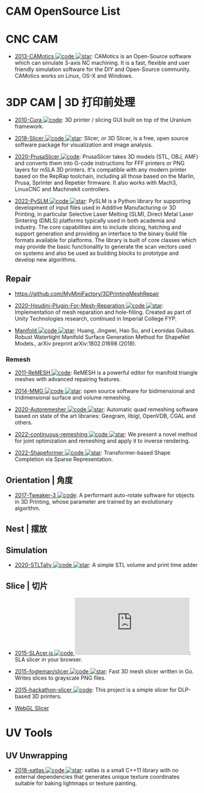 # CAM OpenSource List

# CNC CAM

- [2013-CAMotics ![code](https://ng-tech.icu/assets/code.svg) ![star](https://img.shields.io/github/stars/CauldronDevelopmentLLC/CAMotics)](https://github.com/CauldronDevelopmentLLC/CAMotics): CAMotics is an Open-Source software which can simulate 3-axis NC machining. It is a fast, flexible and user friendly simulation software for the DIY and Open-Source community. CAMotics works on Linux, OS-X and Windows.

# 3DP CAM | 3D 打印前处理

- [2010-Cura ![code](https://ng-tech.icu/assets/code.svg)](https://github.com/Ultimaker/Cura): 3D printer / slicing GUI built on top of the Uranium framework.

- [2018-Slicer ![code](https://ng-tech.icu/assets/code.svg) ![star](https://img.shields.io/github/stars/Slicer/Slicer)](https://github.com/Slicer/Slicer): Slicer, or 3D Slicer, is a free, open source software package for visualization and image analysis.

- [2020-PrusaSlicer ![code](https://ng-tech.icu/assets/code.svg)](https://github.com/prusa3d/PrusaSlicer): PrusaSlicer takes 3D models (STL, OBJ, AMF) and converts them into G-code instructions for FFF printers or PNG layers for mSLA 3D printers. It's compatible with any modern printer based on the RepRap toolchain, including all those based on the Marlin, Prusa, Sprinter and Repetier firmware. It also works with Mach3, LinuxCNC and Machinekit controllers.

- [2022-PySLM ![code](https://ng-tech.icu/assets/code.svg) ![star](https://img.shields.io/github/stars/drlukeparry/pyslm)](https://github.com/drlukeparry/pyslm): PySLM is a Python library for supporting development of input files used in Additive Manufacturing or 3D Printing, in particular Selective Laser Melting (SLM), Direct Metal Laser Sintering (DMLS) platforms typically used in both academia and industry. The core capabilities aim to include slicing, hatching and support generation and providing an interface to the binary build file formats available for platforms. The library is built of core classes which may provide the basic functionality to generate the scan vectors used on systems and also be used as building blocks to prototype and develop new algorithms.

## Repair

- https://github.com/MyMiniFactory/3DPrintingMeshRepair

- [2020-Houdini-Plugin-For-Mesh-Reparation ![code](https://ng-tech.icu/assets/code.svg) ![star](https://img.shields.io/github/stars/Ozeuth/Houdini-Plugin-For-Mesh-Reparation)](https://github.com/Ozeuth/Houdini-Plugin-For-Mesh-Reparation): Implementation of mesh reparation and hole-filling. Created as part of Unity Technologies research, continued in Imperial College FYP.

- [Manifold ![code](https://ng-tech.icu/assets/code.svg) ![star](https://img.shields.io/github/stars/hjwdzh/ManifoldPlus)](https://github.com/hjwdzh/ManifoldPlus): Huang, Jingwei, Hao Su, and Leonidas Guibas. Robust Watertight Manifold Surface Generation Method for ShapeNet Models., arXiv preprint arXiv:1802.01698 (2018).

### Remesh

- [2011-ReMESH ![code](https://ng-tech.icu/assets/code.svg)](https://remesh.sourceforge.net/index.html): ReMESH is a powerful editor for manifold triangle meshes with advanced repairing features.

- [2014-MMG ![code](https://ng-tech.icu/assets/code.svg) ![star](https://img.shields.io/github/stars/2014-MmgTools/mmg)](https://github.com/2014-MmgTools/mmg): open source software for bidimensional and tridimensional surface and volume remeshing.

- [2020-Autoremesher ![code](https://ng-tech.icu/assets/code.svg) ![star](https://img.shields.io/github/stars/huxingyi/autoremesher)](https://github.com/huxingyi/autoremesher): Automatic quad remeshing software based on state of the art libraries: Geogram, libigl, OpenVDB, CGAL and others.

- [2022-continuous-remeshing ![code](https://ng-tech.icu/assets/code.svg) ![star](https://img.shields.io/github/stars/Profactor/continuous-remeshing)](https://github.com/Profactor/continuous-remeshing): We present a novel method for joint optimization and remeshing and apply it to inverse rendering.

- [2022-Shapeformer ![code](https://ng-tech.icu/assets/code.svg) ![star](https://img.shields.io/github/stars/qheldiv/shapeformer)](https://github.com/qheldiv/shapeformer): Transformer-based Shape Completion via Sparse Representation.

## Orientation | 角度

- [2017-Tweaker-3 ![code](https://ng-tech.icu/assets/code.svg)](https://github.com/ChristophSchranz/Tweaker-3): A performant auto-rotate software for objects in 3D Printing, whose parameter are trained by an evolutionary algorithm.

## Nest | 摆放

## Simulation

- [2020-STLTally ![code](https://ng-tech.icu/assets/code.svg) ![star](https://img.shields.io/github/stars/DrMcCoy/STLTally)](https://github.com/DrMcCoy/STLTally): A simple STL volume and print time adder

## Slice | 切片

- [2015-SLAcer.js ![code](https://ng-tech.icu/assets/code.svg) ![star](https://img.shields.io/github/stars/skarab42/SLAcer.js)](https://github.com/skarab42/SLAcer.js): SLA slicer in your browser.

- [2015-fogleman/slicer ![code](https://ng-tech.icu/assets/code.svg) ![star](https://img.shields.io/github/stars/fogleman/slicer)](https://github.com/fogleman/slicer): Fast 3D mesh slicer written in Go. Writes slices to grayscale PNG files.

- [2015-hackathon-slicer ![code](https://ng-tech.icu/assets/code.svg)](https://github.com/Formlabs/hackathon-slicer): This project is a simple slicer for DLP-based 3D printers.

- [WebGL Slicer](https://byronxu99.github.io/webgl-slicer/)

# UV Tools

## UV Unwrapping

- [2018-xatlas ![code](https://ng-tech.icu/assets/code.svg) ![star](https://img.shields.io/github/stars/jpcy/xatlas)](https://github.com/jpcy/xatlas): xatlas is a small C++11 library with no external dependencies that generates unique texture coordinates suitable for baking lightmaps or texture painting.
